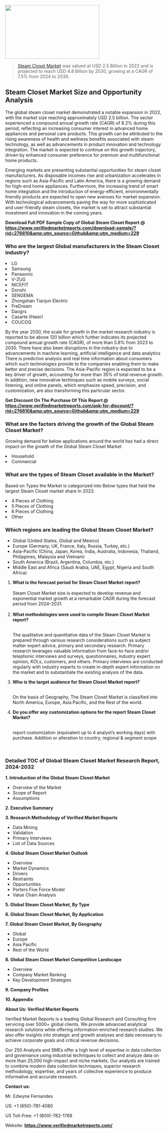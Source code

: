 <img src="https://ffe5etoiles.com/wp-content/uploads/2024/12/MST1-300x171.png" alt="" width="300" height="171" class="alignnone size-medium wp-image-20088" /><blockquote><p><p><a href="https://www.verifiedmarketreports.com/download-sample/?rid=276810&utm_source=Github&utm_medium=229" target="_blank">Steam Closet Market</a> was valued at USD 2.5 Billion in 2022 and is projected to reach USD 4.8 Billion by 2030, growing at a CAGR of 7.5% from 2024 to 2030.</p></blockquote><p><h2>Steam Closet Market Size and Opportunity Analysis</h2> <p>The global steam closet market demonstrated a notable expansion in 2022, with the market size reaching approximately USD 2.5 billion. The sector experienced a compound annual growth rate (CAGR) of 8.2% during this period, reflecting an increasing consumer interest in advanced home appliances and personal care products. This growth can be attributed to the rising awareness of health and wellness benefits associated with steam technology, as well as advancements in product innovation and technology integration. The market is expected to continue on this growth trajectory, driven by enhanced consumer preference for premium and multifunctional home products.</p> <p>Emerging markets are presenting substantial opportunities for steam closet manufacturers. As disposable incomes rise and urbanization accelerates in regions such as Asia-Pacific and Latin America, there is a growing demand for high-end home appliances. Furthermore, the increasing trend of smart home integration and the introduction of energy-efficient, environmentally friendly products are expected to open new avenues for market expansion. With technological advancements paving the way for more sophisticated and user-friendly steam closets, the market is set to attract substantial investment and innovation in the coming years.</p> </p><p class=""><strong>Download Full PDF Sample Copy of Global Steam Closet Report @ <a href="https://www.verifiedmarketreports.com/download-sample/?rid=276810&amp;utm_source=Github&amp;utm_medium=229" target="_blank">https://www.verifiedmarketreports.com/download-sample/?rid=276810&amp;utm_source=Github&amp;utm_medium=229</a></strong></p><h3 id="" class="">Who are the largest Global manufacturers in the Steam Closet industry?</h3><p><li>LG</li><li> Samsung</li><li> Panasonic</li><li> V-ZUG</li><li> NICEFIT</li><li> Donshi</li><li> SENGEMA</li><li> Zhongshan Tianjun Electric</li><li> FreDream</li><li> Daogrs</li><li> Casarte (Haier)</li><li> COUCOQ</li></p><div class=""><div class="" dir="" data-message-author-role="" data-message-id="" data-message-model-slug=""><div class=""><div class=""><div class=""><div class="" dir="" data-message-author-role="" data-message-id="" data-message-model-slug=""><div class=""><div class=""><p>By the year 2030, the scale for growth in the market research industry is reported to be above 120 billion which further indicates its projected compound annual growth rate (CAGR), of more than 5.8% from 2023 to 2030. There have also been disruptions in the industry due to advancements in machine learning, artificial intelligence and data analytics There is predictive analysis and real time information about consumers which such technologies provide to the companies enabling them to make better and precise decisions. The Asia-Pacific region is expected to be a key driver of growth, accounting for more than 35% of total revenue growth. In addition, new innovative techniques such as mobile surveys, social listening, and online panels, which emphasize speed, precision, and customization, are also transforming this particular sector.</p><p><strong>Get Discount On The Purchase Of This Report @&nbsp; <a href="https://www.verifiedmarketreports.com/ask-for-discount/?rid=276810&amp;utm_source=Github&amp;utm_medium=229" target="_blank">https://www.verifiedmarketreports.com/ask-for-discount/?rid=276810&amp;utm_source=Github&amp;utm_medium=229</a></strong></p></div></div></div></div></div></div></div></div><h3 id="" class="">What are the factors driving the growth of the Global Steam Closet Market?</h3><p id="" class="">Growing demand for below applications around the world has had a direct impact on the growth of the Global Steam Closet Market</p><p id="" class=""><li>Household</li><li> Commercial</li></p><h3 id="" class="">What are the types of Steam Closet available in the Market?</h3><p id="" class="">Based on Types the Market is categorized into Below types that held the largest Steam Closet market share In 2023.</p><p id="" class=""><li>4 Pieces of Clothing</li><li> 5 Pieces of Clothing</li><li> 6 Pieces of Clothing</li><li> Other</li></p><h3 id="" class="">Which regions are leading the Global Steam Closet Market?</h3><ul><li>Global (United States, Global and Mexico)</li><li>Europe (Germany, UK, France, Italy, Russia, Turkey, etc.)</li><li>Asia-Pacific (China, Japan, Korea, India, Australia, Indonesia, Thailand, Philippines, Malaysia and Vietnam)</li><li>South America (Brazil, Argentina, Columbia, etc.)</li><li>Middle East and Africa (Saudi Arabia, UAE, Egypt, Nigeria and South Africa)</li></ul><p><ol><li><strong>What is the forecast period for Steam Closet Market report?<br /></strong><br /><span data-sheets-root="1" data-sheets-value="{&quot;1&quot;:2,&quot;2&quot;:&quot;XXXX size is expected to develop revenue and exponential market growth at a remarkable CAGR during the forecast period from 2024&ndash;2030.&quot;}" data-sheets-userformat="{&quot;2&quot;:12674,&quot;4&quot;:{&quot;1&quot;:2,&quot;2&quot;:16776960},&quot;10&quot;:2,&quot;11&quot;:0,&quot;15&quot;:&quot;Arial&quot;,&quot;16&quot;:12}">Steam Closet Market size is expected to develop revenue and exponential market growth at a remarkable CAGR during the forecast period from 2024&ndash;2031.</span><br /><br /></li><li><strong>What methodologies were used to compile Steam Closet Market report?<br /><br /></strong><p>The qualitative and quantitative data of the&nbsp;Steam Closet Market is prepared through various research considerations such as subject matter expert advice, primary and secondary research. Primary research leverages valuable information from face-to-face and/or telephonic interviews and surveys, questionnaires, industry expert opinion, KOLs, customers, and others. Primary interviews are conducted regularly with industry experts to create in-depth expert information on the market and to substantiate the existing analysis of the data.&nbsp;</p></li><li><strong>Who is the target audience for Steam Closet Market report?<br /><br /></strong><p>On the basis of Geography, The&nbsp;Steam Closet Market is classified into North America, Europe, Asia Pacific, and the Rest of the world.</p></li><li><strong>Do you offer any customization options for the report Steam Closet Market?<br /><br /></strong><p>report customization (equivalent up to 4 analyst&rsquo;s working days) with purchase. Addition or alteration to country, regional &amp; segment scope</p><p>&nbsp;</p></li></ol></p><h3 id="" class="">Detailed TOC of Global Steam Closet Market Research Report, 2024-2032</h3><p id="" class=""><strong>1. Introduction of the Global Steam Closet Market</strong></p><ul><li>Overview of the Market</li><li>Scope of Report</li><li>Assumptions</li></ul><p id="" class=""><strong>2. Executive Summary</strong></p><p id="" class=""><strong>3. Research Methodology of&nbsp;Verified Market Reports</strong></p><ul><li>Data Mining</li><li>Validation</li><li>Primary Interviews</li><li>List of Data Sources</li></ul><p id="" class=""><strong>4. Global Steam Closet Market Outlook</strong></p><ul><li>Overview</li><li>Market Dynamics</li><li>Drivers</li><li>Restraints</li><li>Opportunities</li><li>Porters Five Force Model</li><li>Value Chain Analysis</li></ul><p id="" class=""><strong>5. Global Steam Closet Market, By&nbsp;Type</strong></p><p id="" class=""><strong>6. Global Steam Closet Market, By Application</strong></p><p id="" class=""><strong>7. Global Steam Closet Market, By Geography</strong></p><ul><li>Global</li><li>Europe</li><li>Asia Pacific</li><li>Rest of the World</li></ul><p id="" class=""><strong>8. Global Steam Closet Market Competitive Landscape</strong></p><ul><li>Overview</li><li>Company Market Ranking</li><li>Key Development Strategies</li></ul><p id="" class=""><strong>9. Company Profiles</strong></p><p id="" class=""><strong>10. Appendix</strong></p><p id="" class=""><strong>About Us: Verified Market Reports</strong></p><p id="" class="">Verified Market Reports is a leading Global Research and Consulting firm servicing over 5000+ global clients. We provide advanced analytical research solutions while offering information-enriched research studies. We also offer insights into strategic and growth analyses and data necessary to achieve corporate goals and critical revenue decisions.</p><p id="" class="">Our 250 Analysts and SMEs offer a high level of expertise in data collection and governance using industrial techniques to collect and analyze data on more than 25,000 high-impact and niche markets. Our analysts are trained to combine modern data collection techniques, superior research methodology, expertise, and years of collective experience to produce informative and accurate research.</p><p id="" class=""><strong>Contact us:</strong></p><p id="" class="">Mr. Edwyne Fernandes</p><p id="" class="">US: +1 (650)-781-4080</p><p id="" class="">US Toll-Free: +1 (800)-782-1768</p><p id="" class="">Website: <a target="" data-test-app-aware-link=""><strong>https://www.verifiedmarketreports.com/</strong></a></p>
